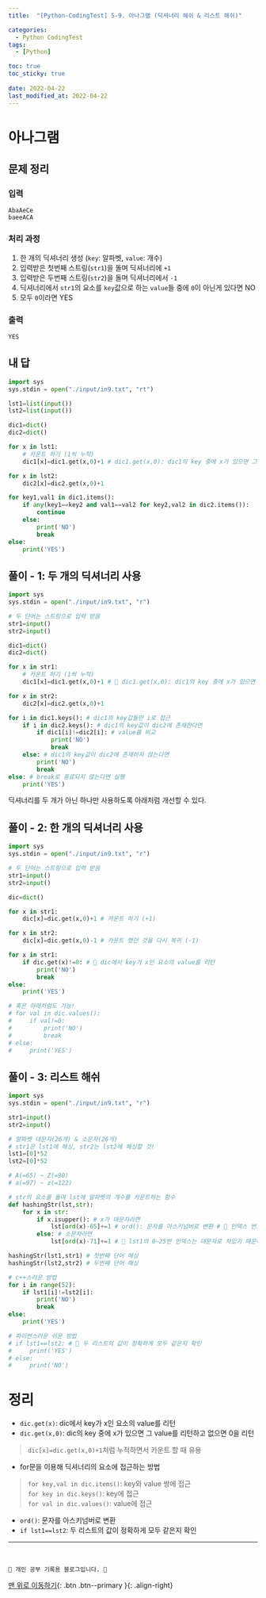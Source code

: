 ```yaml
---
title:  "[Python-CodingTest] 5-9. 아나그램 (딕셔너리 해쉬 & 리스트 해쉬)"

categories:
  - Python CodingTest
tags:
  - [Python]

toc: true
toc_sticky: true
 
date: 2022-04-22
last_modified_at: 2022-04-22
---
```


# 아나그램
## 문제 정리
### 입력
```
AbaAeCe
baeeACA
```
### 처리 과정
1. 한 개의 딕셔너리 생성 (`key`: 알파벳, `value`: 개수)
2. 입력받은 첫번째 스트링(`str1`)을 돌며 딕셔너리에 `+1` 
3. 입력받은 두번째 스트링(`str2`)을 돌며 딕셔너리에서 `-1`
4. 딕셔너리에서 `str1`의 요소를 `key`값으로 하는 `value`들 중에 `0`이 아닌게 있다면 NO
5. 모두 `0`이라면 YES

### 출력
```
YES
```
## 내 답
```py
import sys
sys.stdin = open("./input/in9.txt", "rt")

lst1=list(input())
lst2=list(input())

dic1=dict()
dic2=dict()

for x in lst1:
    # 카운트 하기 (1씩 누적)
    dic1[x]=dic1.get(x,0)+1 # dic1.get(x,0): dic1의 key 중에 x가 있으면 그 value를 리턴하고 없으면 0을 리턴

for x in lst2:
    dic2[x]=dic2.get(x,0)+1

for key1,val1 in dic1.items():
    if any(key1==key2 and val1==val2 for key2,val2 in dic2.items()):
        continue
    else:
        print('NO')
        break
else:
    print('YES')
```
## 풀이 - 1: 두 개의 딕셔너리 사용
```py
import sys
sys.stdin = open("./input/in9.txt", "r")

# 두 단어는 스트링으로 입력 받음
str1=input() 
str2=input()

dic1=dict()
dic2=dict()

for x in str1:
    # 카운트 하기 (1씩 누적)
    dic1[x]=dic1.get(x,0)+1 # 🌟 dic1.get(x,0): dic1의 key 중에 x가 있으면 그 value를 리턴하고 없으면 0을 리턴 

for x in str2:
    dic2[x]=dic2.get(x,0)+1 

for i in dic1.keys(): # dic1의 key값들만 i로 접근
    if i in dic2.keys(): # dic1의 key값이 dic2에 존재한다면
        if dic1[i]!=dic2[i]: # value를 비교
            print('NO')
            break
    else: # dic1의 key값이 dic2에 존재하지 않는다면 
        print('NO')
        break
else: # break로 종료되지 않는다면 실행
    print('YES')
```
딕셔너리를 두 개가 아닌 하나만 사용하도록 아래처럼 개선할 수 있다.
## 풀이 - 2: 한 개의 딕셔너리 사용
```py
import sys
sys.stdin = open("./input/in9.txt", "r")

# 두 단어는 스트링으로 입력 받음
str1=input() 
str2=input()

dic=dict()

for x in str1:
    dic[x]=dic.get(x,0)+1 # 카운트 하기 (+1)

for x in str2:
    dic[x]=dic.get(x,0)-1 # 카운트 했던 것을 다시 복귀 (-1)

for x in str1:
    if dic.get(x)!=0: # 🌟 dic에서 key가 x인 요소의 value를 리턴
        print('NO')
        break
else:
    print('YES')

# 혹은 아래처럼도 가능!
# for val in dic.values():
#     if val!=0:
#         print('NO')
#         break
# else:
#     print('YES')
```
## 풀이 - 3: 리스트 해쉬
```py
import sys
sys.stdin = open("./input/in9.txt", "r")

str1=input() 
str2=input()

# 알파벳 대문자(26개) & 소문자(26개)
# str1은 lst1에 해싱, str2는 lst2에 해싱할 것!
lst1=[0]*52
lst2=[0]*52

# A(=65) ~ Z(=90)
# a(=97) ~ z(=122)

# str의 요소를 돌며 lst에 알파벳의 개수를 카운트하는 함수
def hashingStr(lst,str):
    for x in str:
        if x.isupper(): # x가 대문자라면
            lst[ord(x)-65]+=1 # ord(): 문자를 아스키넘버로 변환 # 🌟 인덱스 번호가 0부터 시작하도록 (65-65=0)
        else: # 소문자라면
            lst[ord(x)-71]+=1 # 🌟 lst1의 0~25번 인덱스는 대문자로 차있기 때문에, 소문자는 26번부터 시작하도록 (97-71=26)

hashingStr(lst1,str1) # 첫번째 단어 해싱
hashingStr(lst2,str2) # 두번째 단어 해싱

# c++스러운 방법
for i in range(52):
    if lst1[i]!=lst2[i]:
        print('NO')
        break
else:
    print('YES')

# 파이썬스러운 쉬운 방법
# if lst1==lst2: # 🌟 두 리스트의 값이 정확하게 모두 같은지 확인
#     print('YES')
# else:
#     print('NO')
```

# 정리
- `dic.get(x)`: dic에서 key가 x인 요소의 value를 리턴
- `dic.get(x,0)`: dic의 key 중에 x가 있으면 그 value를 리턴하고 없으면 0을 리턴 
> `dic[x]=dic.get(x,0)+1`처럼 누적하면서 카운트 할 때 유용
- for문을 이용해 딕셔너리의 요소에 접근하는 방법
> `for key,val in dic.items()`: key와 value 쌍에 접근<br>
`for key in dic.keys()`: key에 접근<br>
`for val in dic.values()`: value에 접근
- `ord()`: 문자를 아스키넘버로 변환
- `if lst1==lst2`: 두 리스트의 값이 정확하게 모두 같은지 확인

***
<br>

    💛 개인 공부 기록용 블로그입니다. 👻

[맨 위로 이동하기](#){: .btn .btn--primary }{: .align-right}
